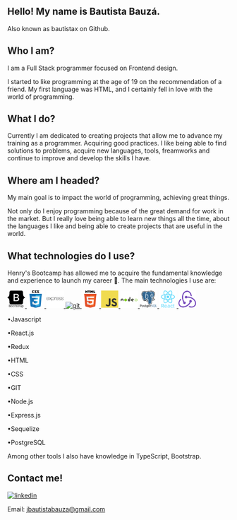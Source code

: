 Hello! My name is Bautista Bauzá.
-------------------------------------------------------------------------------------------------
Also known as bautistax on Github.

Who I am?
-------------------------------------------------------------------------------------------------
I am a Full Stack programmer focused on Frontend design.

I started to like programming at the age of 19 on the recommendation of a friend.
My first language was HTML, and I certainly fell in love with the world of programming.

What I do?
--------------------------------------------------------------------------------------------------
Currently I am dedicated to creating projects that allow me to advance my training as a programmer. Acquiring good practices.
I like being able to find solutions to problems, acquire new languages, tools, freamworks and continue to improve and develop the skills I have.

Where am I headed?
--------------------------------------------------------------------------------------------------
My main goal is to impact the world of programming, achieving great things.

Not only do I enjoy programming because of the great demand for work in the market. But I really love being able to learn new things all the time, about the languages I like and being able to create projects that are useful in the world.

What technologies do I use? 
-----------------------------------------------------------------------------------------------------
Henry's Bootcamp has allowed me to acquire the fundamental knowledge and experience to launch my career 🚀. The main technologies I use are:
<p align="left"> <a href="https://getbootstrap.com" target="_blank" rel="noreferrer"> <img src="https://raw.githubusercontent.com/devicons/devicon/master/icons/bootstrap/bootstrap-plain-wordmark.svg" alt="bootstrap" width="40" height="40"/> </a></a> <a href="https://www.w3schools.com/css/" target="_blank" rel="noreferrer"> <img src="https://raw.githubusercontent.com/devicons/devicon/master/icons/css3/css3-original-wordmark.svg" alt="css3" width="40" height="40"/> </a> <a href="https://expressjs.com" target="_blank" rel="noreferrer"> <img src="https://raw.githubusercontent.com/devicons/devicon/master/icons/express/express-original-wordmark.svg" alt="express" width="40" height="40"/> </a> <a href="https://git-scm.com/" target="_blank" rel="noreferrer"> <img src="https://www.vectorlogo.zone/logos/git-scm/git-scm-icon.svg" alt="git" width="40" height="40"/> </a> <a href="https://www.w3.org/html/" target="_blank" rel="noreferrer"> <img src="https://raw.githubusercontent.com/devicons/devicon/master/icons/html5/html5-original-wordmark.svg" alt="html5" width="40" height="40"/> </a> <a href="https://developer.mozilla.org/en-US/docs/Web/JavaScript" target="_blank" rel="noreferrer"> <img src="https://raw.githubusercontent.com/devicons/devicon/master/icons/javascript/javascript-original.svg" alt="javascript" width="40" height="40"/> </a> <a href="https://nodejs.org" target="_blank" rel="noreferrer"> <img src="https://raw.githubusercontent.com/devicons/devicon/master/icons/nodejs/nodejs-original-wordmark.svg" alt="nodejs" width="40" height="40"/> </a> <a href="https://www.postgresql.org" target="_blank" rel="noreferrer"> <img src="https://raw.githubusercontent.com/devicons/devicon/master/icons/postgresql/postgresql-original-wordmark.svg" alt="postgresql" width="40" height="40"/> </a> <a href="https://reactjs.org/" target="_blank" rel="noreferrer"> <img src="https://raw.githubusercontent.com/devicons/devicon/master/icons/react/react-original-wordmark.svg" alt="react" width="40" height="40"/> </a> <a href="https://redux.js.org" target="_blank" rel="noreferrer"> <img src="https://raw.githubusercontent.com/devicons/devicon/master/icons/redux/redux-original.svg" alt="redux" width="40" height="40"/> </a> 

•Javascript

•React.js

•Redux

•HTML

•CSS

•GIT

•Node.js

•Express.js

•Sequelize

•PostgreSQL

Among other tools I also have knowledge in TypeScript, Bootstrap.

Contact me!
-------------------------------------------------------------------------------------------------------
[<img src='https://cdn.jsdelivr.net/npm/simple-icons@3.0.1/icons/linkedin.svg' alt='linkedin' height='40'>](https://www.linkedin.com/in/bautista-bauz%C3%A1-8ba37325b)

Email: jbautistabauza@gmail.com







































<!---
bautistax/bautistax is a ✨ special ✨ repository because its `README.md` (this file) appears on your GitHub profile.
You can click the Preview link to take a look at your changes.
--->
